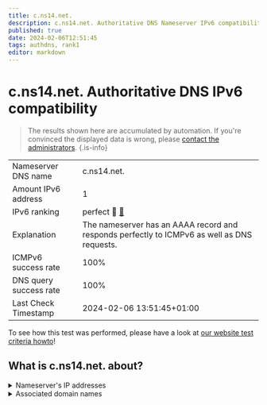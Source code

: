 ```yaml
---
title: c.ns14.net.
description: c.ns14.net. Authoritative DNS Nameserver IPv6 compatibility
published: true
date: 2024-02-06T12:51:45
tags: authdns, rank1
editor: markdown
---
```


# c.ns14.net. Authoritative DNS IPv6 compatibility

> The results shown here are accumulated by automation. If you're convinced the displayed data is wrong, please [contact the administrators](/howto/chat). 
{.is-info}




|   |   |
| - | - |
| Nameserver DNS name | c.ns14.net.
| Amount IPv6 address | 1
| IPv6 ranking | perfect :1st_place_medal: [🔗](/howto/ranking) |
| Explanation | The nameserver has an AAAA record and responds perfectly to ICMPv6 as well as DNS requests. |
| ICMPv6 success rate | 100%|
| DNS query success rate | 100% |
| Last Check Timestamp | 2024-02-06 13:51:45+01:00 |

To see how this test was performed, please have a look at [our website test criteria howto](/howto/testcriteria/authdns)!


## What is c.ns14.net. about?




<details>
<summary>Nameserver's IP addresses</summary>

2a01:130:2000:118:89:146:248:231

</details>



<details>
<summary>Associated domain names</summary>

www.bmuv.de

www.bundesfinanzhof.de

www.bmas.de

www.bmfsfj.de

www.bundesfinanzministerium.de

</details>
